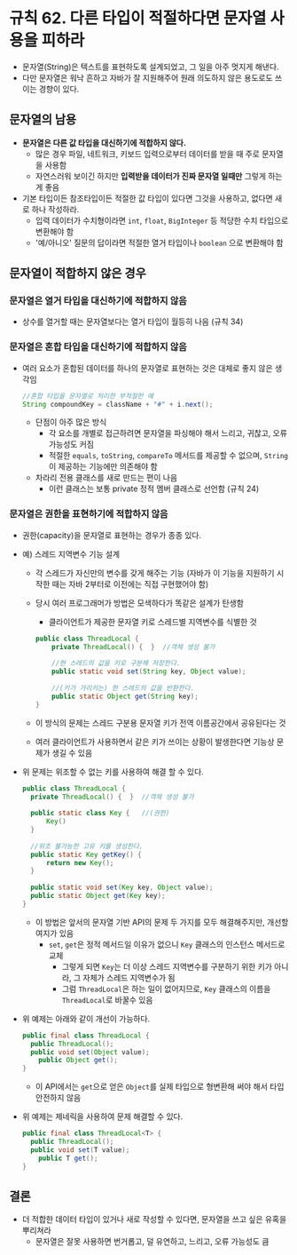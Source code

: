 # 규칙 62. 다른 타입이 적절하다면 문자열 사용을 피하라

- 문자열(String)은 텍스트를 표현하도록 설계되었고, 그 일을 아주 멋지게 해낸다. 
- 다만 문자열은 워낙 흔하고 자바가 잘 지원해주어 원래 의도하지 않은 용도로도 쓰이는 경향이 있다. 

## 문자열의 남용

- **문자열은 다른 값 타입을 대신하기에 적합하지 않다.**
  - 많은 경우 파일, 네트워크, 키보드 입력으로부터 데이터를 받을 때 주로 문자열을 사용함
  - 자연스러워 보이긴 하지만 **입력받을 데이터가 진짜 문자열 일때만** 그렇게 하는 게 좋음
- 기본 타입이든 참조타입이든 적절한 값 타입이 있다면 그것을 사용하고, 없다면 새로 하나 작성하라.
  - 입력 데이터가 수치형이라면 ```int```, ```float```, ```BigInteger``` 등 적당한 수치 타입으로 변환해야 함
  - '예/아니오' 질문의 답이라면 적절한 열거 타입이나 ```boolean``` 으로 변환해야 함



## 문자열이 적합하지 않은 경우

### 문자열은 열거 타입을 대신하기에 적합하지 않음

- 상수를 열거할 때는 문자열보다는 열거 타입이 월등히 나음 (규칙 34)

### 문자열은 혼합 타입을 대신하기에 적합하지 않음

- 여러 요소가 혼합된 데이터를 하나의 문자열로 표현하는 것은 대체로 좋지 않은 생각임

  ```java
  //혼합 타입을 문자열로 처리한 부적절한 예
  String compoundKey = className + "#" + i.next(); 
  ```

  - 단점이 아주 많은 방식
    - 각 요소를 개별로 접근하려면 문자열을 파싱해야 해서 느리고, 귀찮고, 오류 가능성도 커짐
    - 적절한 ```equals```, ```toString```, ```compareTo``` 메서드를 제공할 수 없으며, ```String```이 제공하는 기능에만 의존해야 함
  - 차라리 전용 클래스를 새로 만드는 편이 나음
    - 이런 클래스는 보통 private 정적 멤버 클래스로 선언함 (규칙 24)

### 문자열은 권한을 표현하기에 적합하지 않음

- 권한(capacity)을 문자열로 표현하는 경우가 종종 있다. 

- 예) 스레드 지역변수 기능 설계

  - 각 스레드가 자신만의 변수를 갖게 해주는 기능 (자바가 이 기능을 지원하기 시작한 때는 자바 2부터로 이전에는 직접 구현했어야 함)

  - 당시 여러 프로그래머가 방법은 모색하다가 똑같은 설계가 탄생함

    - 클라이언트가 제공한 문자열 키로 스레드별 지역변수를 식별한 것

    ```java
    public class ThreadLocal {
    	private ThreadLocal() {  }  //객체 생성 불가
    	
    	//현 스레드의 값을 키로 구분해 저장한다.
    	public static void set(String key, Object value);
    	
    	//(키가 가리키는) 현 스레드의 값을 반환한다. 
    	public static Object get(String key);
    }
    ```

  - 이 방식의 문제는 스레드 구분용 문자열 키가 전역 이름공간에서 공유된다는 것

  - 여러 클라이언트가 사용하면서 같은 키가 쓰이는 상황이 발생한다면 기능상 문제가 생길 수 있음

- 위 문제는 위조할 수 없는 키를 사용하여 해결 할 수 있다.

  ```java
  public class ThreadLocal {
  	private ThreadLocal() {  }  //객체 생성 불가
  	
  	public static class Key {	//(권한)
  		Key()
  	}
  	
  	//위조 불가능한 고유 키를 생성한다.
  	public static Key getKey() {
  		return new Key();
  	}
  	
  	public static void set(Key key, Object value);
  	public static Object get(Key key);
  }
  ```

  - 이 방법은 앞서의 문자열 기반 API의 문제 두 가지를 모두 해결해주지만, 개선할 여지가 있음
    - ```set```, ```get```은 정적 메서드일 이유가 없으니 ```Key``` 클래스의 인스턴스 메서드로 교체
      - 그렇게 되면 ```Key```는 더 이상 스레드 지역변수를 구분하기 위한 키가 아니라, 그 자체가 스레드 지역변수가 됨
      - 그럼 ```ThreadLocal```은 하는 일이 없어지므로, ```Key``` 클래스의 이름을 ```ThreadLocal```로 바꿀수 있음

- 위 예제는 아래와 같이 개선이 가능하다.

  ```java
  public final class ThreadLocal {
  	public ThreadLocal();
  	public void set(Object value); 
      public Object get();
  }
  ```

  - 이 API에서는 ```get```으로 얻은 ```Object```를 실제 타입으로 형변환해 써야 해서 타입 안전하지 않음 

- 위 예제는 제네릭을 사용하여 문제 해결할 수 있다.

  ```java
  public final class ThreadLocal<T> {
  	public ThreadLocal();
  	public void set(T value); 
      public T get();
  }
  ```

  

## 결론

- 더 적합한 데이터 타입이 있거나 새로 작성할 수 있다면, 문자열을 쓰고 싶은 유혹을 뿌리쳐라
  - 문자열은 잘못 사용하면 번거롭고, 덜 유연하고, 느리고, 오류 가능성도 큼